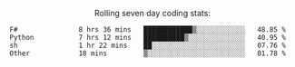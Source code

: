 <!--<p align="center">
  <img width="auto" src ="https://github-readme-stats.vercel.app/api/top-langs/?username=syrkis&layout=compact&hide_border=true&theme=darcula&bg_color=00000000&langs_count=6&hide=jupyter%20notebook,JavaScript,HTML" width = 400>
      <img src ="https://github-readme-streak-stats.herokuapp.com?user=syrkis&theme=darcula&hide_border=true&background=FFFFFF00" width = 400>

</p>-->
<p align="center">Rolling seven day coding stats:</p>
<!--START_SECTION:waka-->

```text
F#               8 hrs 36 mins   ████████████▒░░░░░░░░░░░░   48.85 %
Python           7 hrs 12 mins   ██████████▒░░░░░░░░░░░░░░   40.95 %
sh               1 hr 22 mins    ██░░░░░░░░░░░░░░░░░░░░░░░   07.76 %
Other            18 mins         ▒░░░░░░░░░░░░░░░░░░░░░░░░   01.78 %
```

<!--END_SECTION:waka-->
